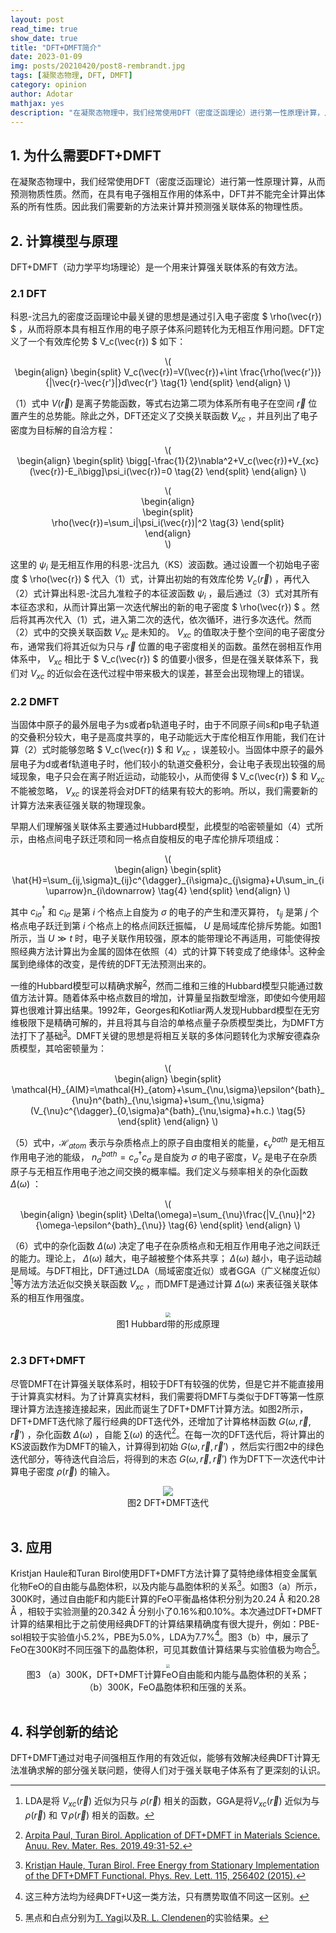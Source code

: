 ```yaml
---
layout: post
read_time: true
show_date: true
title: "DFT+DMFT简介"
date: 2023-01-09
img: posts/20210420/post8-rembrandt.jpg
tags: [凝聚态物理, DFT, DMFT]
category: opinion
author: Adotar
mathjax: yes
description: "在凝聚态物理中，我们经常使用DFT（密度泛函理论）进行第一性原理计算，从而预测物质性质。然而，在具有电子强相互作用的体系中，DFT并不能完全计算出体系的所有性质。因此我们需要新的方法来计算并预测强关联体系的物理性质。"
---
```

## 1. 为什么需要DFT+DMFT

在凝聚态物理中，我们经常使用DFT（密度泛函理论）进行第一性原理计算，从而预测物质性质。然而，在具有电子强相互作用的体系中，DFT并不能完全计算出体系的所有性质。因此我们需要新的方法来计算并预测强关联体系的物理性质。

## 2. 计算模型与原理

DFT+DMFT（动力学平均场理论）是一个用来计算强关联体系的有效方法。

### 2.1 DFT

科恩-沈吕九的密度泛函理论中最关键的思想是通过引入电子密度 $ \rho(\vec{r}) $ ，从而将原本具有相互作用的电子原子体系问题转化为无相互作用问题。DFT定义了一个有效库伦势 $ V_c(\vec{r}) $ 如下：

<p style="text-align:center">\(<br>
\begin{align}
\begin{split}
V_c(\vec{r})=V(\vec{r})+\int \frac{\rho(\vec{r'})}{|\vec{r}-\vec{r'}|}d\vec{r'}
\tag{1}
\end{split}
\end{align}
\)</p>

（1）式中 $V(\vec{r})$ 是离子势能函数，等式右边第二项为体系所有电子在空间 $\vec{r}$ 位置产生的总势能。除此之外，DFT还定义了交换关联函数 $V_{xc}$ ，并且列出了电子密度为目标解的自洽方程：

<p style="text-align:center">\(<br>
\begin{align}
\begin{split}
\bigg[-\frac{1}{2}\nabla^2+V_c(\vec{r})+V_{xc}(\vec{r})-E_i\bigg]\psi_i(\vec{r})=0
\tag{2}
\end{split}
\end{align}
\)</p>

<p style="text-align:center">\(<br>
\begin{align}<br>
\begin{split}<br>
\rho(\vec{r})=\sum_i|\psi_i(\vec{r})|^2
\tag{3}
\end{split}<br>
\end{align}<br>
\)</p>

这里的 $\psi_i$ 是无相互作用的科恩-沈吕九（KS）波函数。通过设置一个初始电子密度 $ \rho(\vec{r}) $ 代入（1）式，计算出初始的有效库伦势 $V_c(\vec{r})$ ，再代入（2）式计算出科恩-沈吕九准粒子的本征波函数 $\psi_i$ ，最后通过（3）式对其所有本征态求和，从而计算出第一次迭代解出的新的电子密度 $ \rho(\vec{r}) $ 。然后将其再次代入（1）式，进入第二次的迭代，依次循环，进行多次迭代。然而（2）式中的交换关联函数 $V_{xc}$ 是未知的。 $V_{xc}$ 的值取决于整个空间的电子密度分布，通常我们将其近似为只与 $\vec{r}$ 位置的电子密度相关的函数。虽然在弱相互作用体系中， $V_{xc}$ 相比于 $ V_c(\vec{r}) $ 的值要小很多，但是在强关联体系下，我们对 $V_{xc}$ 的近似会在迭代过程中带来极大的误差，甚至会出现物理上的错误。

### 2.2 DMFT

当固体中原子的最外层电子为s或者p轨道电子时，由于不同原子间s和p电子轨道的交叠积分较大，电子是高度共享的，电子动能远大于库伦相互作用能，我们在计算（2）式时能够忽略 $ V_c(\vec{r}) $ 和 $V_{xc}$ ，误差较小。当固体中原子的最外层电子为d或者f轨道电子时，他们较小的轨道交叠积分，会让电子表现出较强的局域现象，电子只会在离子附近运动，动能较小，从而使得 $ V_c(\vec{r}) $ 和 $V_{xc}$ 不能被忽略， $V_{xc}$ 的误差将会对DFT的结果有较大的影响。所以，我们需要新的计算方法来表征强关联的物理现象。

早期人们理解强关联体系主要通过Hubbard模型，此模型的哈密顿量如（4）式所示，由格点间电子跃迁项和同一格点自旋相反的电子库伦排斥项组成：

<p style="text-align:center">\(<br>
\begin{align}
\begin{split}
\hat{H}=\sum_{ij,\sigma}t_{ij}c^{\dagger}_{i\sigma}c_{j\sigma}+U\sum_in_{i\uparrow}n_{i\downarrow}
\tag{4}
\end{split}
\end{align}
\)</p>

其中 $c^{\dagger}_{i\sigma}$ 和 $c_{i\sigma}$ 是第 $i$ 个格点上自旋为 $\sigma$ 的电子的产生和湮灭算符， $t_{ij}$ 是第 $j$ 个格点电子跃迁到第 $i$ 个格点上的格点间跃迁振幅， $U$ 是局域库伦排斥势能。如图1所示，当 $U\gg t$ 时，电子关联作用较强，原本的能带理论不再适用，可能使得按照经典方法计算出为金属的固体在依照（4）式的计算下转变成了绝缘体<sup><a href="#ref1">1</a></sup>。这种金属到绝缘体的改变，是传统的DFT无法预测出来的。

一维的Hubbard模型可以精确求解<sup><a href="#ref2">2</a></sup>，然而二维和三维的Hubbard模型只能通过数值方法计算。随着体系中格点数目的增加，计算量呈指数型增涨，即使如今使用超算也很难计算出结果。1992年，Georges和Kotliar两人发现Hubbard模型在无穷维极限下是精确可解的，并且将其与自洽的单格点量子杂质模型类比，为DMFT方法打下了基础<sup><a href="#ref3">3</a></sup>。DMFT关键的思想是将相互关联的多体问题转化为求解安德森杂质模型，其哈密顿量为：

<p style="text-align:center">\(<br>
\begin{align}
\begin{split}
\mathcal{H}_{AIM}=\mathcal{H}_{atom}+\sum_{\nu,\sigma}\epsilon^{bath}_{\nu}n^{bath}_{\nu,\sigma}+\sum_{\nu,\sigma}(V_{\nu}c^{\dagger}_{0,\sigma}a^{bath}_{\nu,\sigma}+h.c.)
\tag{5}
\end{split}
\end{align}
\)</p>

（5）式中，$\mathcal{H}_{atom}$ 表示与杂质格点上的原子自由度相关的能量，$\epsilon^{bath}_{\nu}$ 是无相互作用电子池的能级， $n^{bath}_{\sigma}=c^{\dagger}_{\sigma}c_{\sigma}$ 是自旋为 $\sigma$ 的电子密度，$V_c$ 是电子在杂质原子与无相互作用电子池之间交换的概率幅。我们定义与频率相关的杂化函数 $\Delta(\omega)$ ：

<p style="text-align:center">\(<br>
\begin{align}
\begin{split}
\Delta(\omega)=\sum_{\nu}\frac{|V_{\nu}|^2}{\omega-\epsilon^{bath}_{\nu}}
\tag{6}
\end{split}
\end{align}
\)</p>

（6）式中的杂化函数 $\Delta(\omega)$ 决定了电子在杂质格点和无相互作用电子池之间跃迁的能力。理论上， $\Delta(\omega)$ 越大，电子越被整个体系共享； $\Delta(\omega)$ 越小，电子运动越是局域。与DFT相比，DFT通过LDA（局域密度近似）或者GGA（广义梯度近似）[^1]等方法方法近似交换关联函数 $V_{xc}$ ，而DMFT是通过计算 $\Delta(\omega)$ 来表征强关联体系的相互作用强度。

<center><img src='./assets/img/posts/20230110/Band-diagram-of-Mott-Hubbard-Insulator-reproduced-from-Ref67.jpg' style='zoom:50%;'/></center>
<center><table>图1 Hubbard带的形成原理</table></center>


### 2.3 DFT+DMFT

尽管DMFT在计算强关联体系时，相较于DFT有较强的优势，但是它并不能直接用于计算真实材料。为了计算真实材料，我们需要将DMFT与类似于DFT等第一性原理计算方法连接连接起来，因此而诞生了DFT+DMFT计算方法。如图2所示，DFT+DMFT迭代除了履行经典的DFT迭代外，还增加了计算格林函数 $G(\omega,\vec{r},\vec{r}')$ ，杂化函数 $\Delta(\omega)$ ，自能 $\sum(\omega)$ 的迭代[^2]。在每一次的DFT迭代后，将计算出的KS波函数作为DMFT的输入，计算得到初始 $G(\omega,\vec{r},\vec{r}')$ ，然后实行图2中的绿色迭代部分，等待迭代自洽后，将得到的末态 $G(\omega,\vec{r},\vec{r}')$ 作为DFT下一次迭代中计算电子密度 $\rho(\vec{r})$ 的输入。

<center>
  <img src="https://raw.githubusercontent.com/Adotar/Note/main/DFT%2BDMFT loop.png?token=A5EYVQGDCYJJCGLGBDQ3W5LDXPVDS" />
  <br>
  <table>
    图2 DFT+DMFT迭代
  </table>
</center>


## 3. 应用

Kristjan Haule和Turan Birol使用DFT+DMFT方法计算了莫特绝缘体相变金属氧化物FeO的自由能与晶胞体积，以及内能与晶胞体积的关系[^3]。如图3（a）所示，300K时，通过自由能F和内能E计算的FeO平衡晶格体积分别为20.24 Å 和20.28 Å ，相较于实验测量的20.342 Å 分别小了0.16%和0.10%。本次通过DFT+DMFT计算的结果相比于之前使用经典DFT的计算结果精确度有很大提升，例如：PBE-sol相较于实验值小5.2%，PBE为5.0%，LDA为7.7%[^4]。图3（b）中，展示了FeO在300K时不同压强下的晶胞体积，可见其数值计算结果与实验值极为吻合[^5]。

<center>
  <img src="https://raw.githubusercontent.com/Adotar/Note/main/91EFA3B0BFB4DE5EB560BBE2C90DA02C.png?token=A5EYVQGUVQ7AQ5NSSKKY3V3DXPVW6" style="zoom:40%;" />
  <br>
  <table>
    图3 （a）300K，DFT+DMFT计算FeO自由能和内能与晶胞体积的关系；
    <br>
    （b）300K，FeO晶胞体积和压强的关系。
  </table>
</center>


## 4. 科学创新的结论

DFT+DMFT通过对电子间强相互作用的有效近似，能够有效解决经典DFT计算无法准确求解的部分强关联问题，使得人们对于强关联电子体系有了更深刻的认识。



[^1]: LDA是将 $V_{xc}(\vec{r})$ 近似为只与 $\rho(\vec{r})$ 相关的函数，GGA是将$V_{xc}(\vec{r})$ 近似为与 $\rho(\vec{r})$ 和 $\nabla\rho(\vec{r})$ 相关的函数。
[^2]: [Arpita Paul, Turan Birol. Application of DFT+DMFT in Materials Science. Anuu. Rev. Mater. Res. 2019.49:31-52.](https://www.annualreviews.org/doi/10.1146/annurev-matsci-070218-121825) 
[^3]: [Kristjan Haule, Turan Birol. Free Energy from Stationary Implementation of the DFT+DMFT Functional. Phys. Rev. Lett. 115, 256402 (2015).](https://journals.aps.org/prl/abstract/10.1103/PhysRevLett.115.256402) 
[^4]: 这三种方法均为经典DFT+U这一类方法，只有赝势取值不同这一区别。
[^5]: 黑点和白点分别为[T. Yagi](http://dx.doi.org/10.1029/JB090iB10p08784)以及[R. L. Clendenen](http://dx.doi.org/10.1063/1.1726610)的实验结果。
